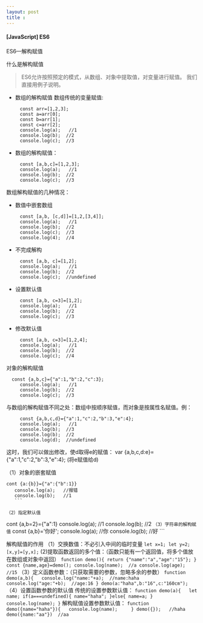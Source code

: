 ```yaml
---
layout: post
title :
---
```

#### [JavaScript] ES6

 ES6—解构赋值

 什么是解构赋值

>ES6允许按照预定的模式，从数组、对象中提取值，对变量进行赋值。
我们直接用例子说明。

- 数组的解构赋值
数组传统的变量赋值:
```
     const arr=[1,2,3];
     const a=arr[0];
     const b=arr[1];
     const c=arr[2];
     console.log(a);   //1
     console.log(b);  //2
     console.log(c);  //3
```

- 数组的解构赋值：
```
     const [a,b,c]=[1,2,3];
     console.log(a);   //1
     console.log(b);  //2
     console.log(c);  //3
```


 数组解构赋值的几种情况：

- 数值中嵌套数组
```
     const [a,b, [c,d]]=[1,2,[3,4]];
     console.log(a);   //1
     console.log(b);  //2
     console.log(c);  //3
     console.log(4);  //4
```

- 不完成解构
```
     const [a,b, c]=[1,2];
     console.log(a);   //1
     console.log(b);  //2
     console.log(c);  //undefined
```
- 设置默认值
```
     const [a,b, c=3]=[1,2];
     console.log(a);   //1
     console.log(b);  //2
     console.log(c);  //3
```
- 修改默认值
```
     const [a,b, c=3]=[1,2,4];
     console.log(a);   //1
     console.log(b);  //2
     console.log(c);  //4
```

 对象的解构赋值
```   
  const {a,b,c}={"a":1,"b":2,"c":3};
     console.log(a);   //1
     console.log(b);  //2
     console.log(c);  //3
```
与数组的解构赋值不同之处：数组中按顺序赋值，而对象是按属性名赋值。例：
```
     const {a,b,c,d}={"a":1,"c":2,"b":3,"e":4};
     console.log(a);   //1
     console.log(b);  //3
     console.log(b);  //2
     console.log(d);  //undefined
```
这时，我们可以做出修改，使d取得e的赋值： var {a,b,c,d:e}={"a":1,"c":2,"b":3,"e":4}; (将e赋值给d)

（1）对象的嵌套赋值
  ```   
  cont {a:{b}}={"a":{"b":1}}
     console.log(a);   //报错
     console.log(b);   //1
     ```

（2）指定默认值
  ```   
  cont {a,b=2}={"a":1}
     console.log(a);   //1
     console.log(b);   //2
     ```
（3）字符串的解构赋值
    ```
    const {a,b}='你好';
     console.log(a);   //你
     console.log(b);   //好
     ```

 解构赋值的作用
（1）交换数值：不必引入中间的临时变量
     ```
     let x=1;
     let y=2;
     [x,y]=[y,x];
     ```
(2)提取函数返回的多个值：（函数只能有一个返回值，将多个值放在数组或对象中返回）
    ```
    function demo(){
          return {"name":"a","age":"15"};
     }
     const {name,age}=demo();
     console.log(name);  //a
     console.log(age);  //15
     ```
（3）定义函数参数：（只获取需要的参数，忽略多余的参数）
    ```
    function demo(a,b){  
          console.log("name:"+a);  //name:haha
          console.log("age:"+b);  //age:16
     }
     demo(a:"haha",b:"16",c:"160cm");
     ```
（4）设置函数参数的默认值
        传统的设置参数默认值：
    ```
    function demo(a){  
          let name;
          if(a===undefined){
               name="haha";
          }else{
               name=a;
          }
          console.log(name);
     }
     ```
       解构赋值设置参数默认值：
    ```
    function demo({name="haha"}){  
          console.log(name);    
     }
     demo({});   //haha
     demo({name:"aa"})  //aa
     ```
